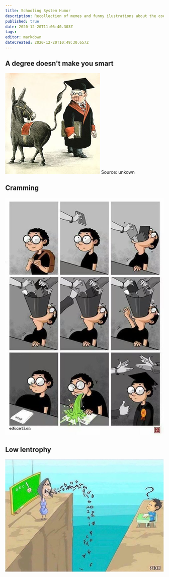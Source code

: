 ```yaml
---
title: Schooling System Humor
description: Recollection of memes and funny ilustrations about the coerced schooling system, learning an related.
published: true
date: 2020-12-20T11:06:40.303Z
tags: 
editor: markdown
dateCreated: 2020-12-20T10:49:30.657Z
---
```


## A degree doesn't make you smart
![a_degree_doesnt_make_you_smakrt.jpg](/blogs/humor/a_degree_doesnt_make_you_smakrt.jpg)
Source: unkown

## Cramming 
![cramming_throw_up.jpg](/blogs/humor/cramming_throw_up.jpg)

## Low lentrophy
![lentrophy_comic.jpg](/blogs/humor/lentrophy_comic.jpg)